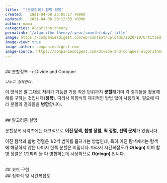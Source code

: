 ```yaml
---
title:  "[분할정복] 합병 정렬"
created:   2021-04-08 23:05:17 +0900
updated:   2021-04-08 20:12:33 +0900
author: namu
categories: algorithm-theory
permalink: "/algorithm-theory/:year/:month/:day/:title"
image: https://companiesdigest.com/wp-content/uploads/2020/10/Untitled-design-2-1280x720.jpg
image-view: true
image-author: companiesdigest.com
image-source: https://companiesdigest.com/divide-and-conquer-algorithms/
---
```


<br>
## 분할정복 -> Divide and Conquer

_```나누고 정복한다.```_

이 방식은 말 그대로 처리가 가능한 가장 작은 단위까지 **분할**해가며 각 결과들을 활용해 해를 구하는 것입니다(**정복**).
따라서 하향식의 재귀적인 방법 많이 사용되며, 필요에 따라 분할의 결과들을 **병합**합니다.

<br>
## 알고리즘 설명

분할정복 시리즈에는 대표적으로 **이진 탐색, 합병 정렬, 퀵 정렬, 선택 문제**가 있습니다.

이진 탐색과 합병 정렬은 1/2씩 범위를 좁혀가는 방법인데, 특히 이진 탐색에서는 탐색에 해당하지 않는 나머지 한쪽 분할은 버립니다.
따라서 시간복잡도가 **O(logn)** 이며 합병 정렬은 1/2짜리 둘 다 병합하는데 사용하므로 **O(nlogn)** 입니다.



<br>
## 코드 구현

<br>
## 점화식 및 시간복잡도

